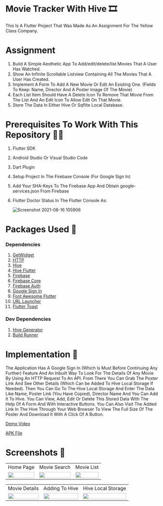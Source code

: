 # Movie Tracker With Hive 🎞

This Is A Flutter Project That Was Made As An Assignment For The Yellow Class Company.

# Assignment
1. Build A Simple Aesthetic App To Add/edit/delete/list Movies That A User Has Watched.
2. Show An Infinite Scrollable Listview Containing All The Movies That A User Has Created.
3. Implement A Form To Add A New Movie Or Edit An Existing One. (Fields To Keep: Name, Director And A Poster Image Of The Movie)
4. Each List Item Should Have A Delete Icon To Remove That Movie From The List And An Edit Icon To Allow Edit On That Movie.
5. Store The Data In Either Hive Or Sqflite Local Database.

# Prerequisites To Work With This Repository 🐱‍🏍
1. Flutter SDK
2. Android Studio Or Visual Studio Code
3. Dart Plugin
4. Setup Project In The Firebase Console (For Google Sign In)
5. Add Your SHA-Keys To The Firebase App And Obtain google-services.json From Firebase
6. Flutter Doctor Status In The Flutter Console As:

   ![Screenshot 2021-08-16 105906](https://user-images.githubusercontent.com/60723631/129515471-c43a83df-c471-4d9d-ae85-56b8393890cb.png)

# Packages Used 🤖
### **Dependencies**

1. [GetWidget](https://docs.getwidget.dev/getting-started/#installation-guide)
2. [HTTP](https://pub.dev/packages/http)
3. [Hive](https://pub.dev/packages/hive)
4. [Hive Flutter](https://pub.dev/packages/hive_flutter)
5. [Firebase](https://pub.dev/packages/firebase)
6. [Firebase Core](https://pub.dev/packages/firebase_core)
7. [Firebase Auth](https://pub.dev/packages/firebase_auth)
8. [Google Sign In](https://pub.dev/packages/google_sign_in)
9. [Font Awesome Flutter](https://pub.dev/packages/font_awesome_flutter)
10. [URL Launcher](https://pub.dev/packages/url_launcher)
11. [Flutter Toast](https://pub.dev/packages/fluttertoast)

### **Dev Dependencies**
1. [Hive Generator](https://pub.dev/packages/hive_generator)
2. [Build Runner](https://pub.dev/packages/build_runner)

# Implementation 📗

The Application Has A Google Sign In (Which Is Must Before Continuing Any Further) Feature And An Inbuilt Way To Look For The Details Of Any Movie By Using An HTTP Request To An API. From There You Can Grab The Poster Link And See Other Details (Which Can be Added To Hive Local Storage If Needed). Then You Can Go To The Hive Local Storage And Enter The Data Like Name, Poster Link (You Have Copied), Director Name And You Can Add It To Hive. You Can View, Add, Edit Or Delete This Stored Data With The Help Of A Form And With Interactive Buttons. You Can Also Visit The Added Link In The Hive Through Your Web Browser To View The Full Size Of The Poster And Download It With A Click Of A Button.

[Demo Video](https://drive.google.com/file/d/15Gl1jSNGFDIjZLt71kOQdSzO3tM9jxmD/view?usp=sharing)

[APK File](https://drive.google.com/file/d/1PeDno9H1NQNarVH_mB1GkYgTxVUtocU_/view?usp=sharing)

# Screenshots 📱

<p align="center">
<table>
  <tr>
    <td>Home Page</td>
     <td>Movie Search</td>
     <td>Movie List</td>
  </tr>
  <tr>
    <td><img src="https://user-images.githubusercontent.com/60723631/129518411-0ca28be8-ff72-437a-a6b2-bb5a0d6c1c0d.png" width=100%></td>
    <td><img src="https://user-images.githubusercontent.com/60723631/129520335-06be0f87-4e83-4c09-8879-41e85a7c3fb5.png" width=100%></td>
    <td><img src="https://user-images.githubusercontent.com/60723631/129520123-07a69c57-b567-4a67-a797-1fb76ed07870.png" width=100%></td>
  </tr>
 </table>
</p>

<p align="center">
<table>
  <tr>
    <td>Movie Details</td>
     <td>Adding To Hive</td>
     <td>Hive Local Storage</td>
  </tr>
  <tr>
    <td><img src="https://user-images.githubusercontent.com/60723631/129520176-3461b915-2b55-45b6-82b1-c02f0bb6b671.png" width=100%></td>
    <td><img src="https://user-images.githubusercontent.com/60723631/129520522-d40525a2-f1a0-46bf-a5a5-9c719168da86.png" width=100%></td>
    <td><img src="https://user-images.githubusercontent.com/60723631/129520579-cb0bd8e3-3097-4d6b-948b-ce9a526eb5ba.png" width=100%></td>
  </tr>
 </table>
</p>
